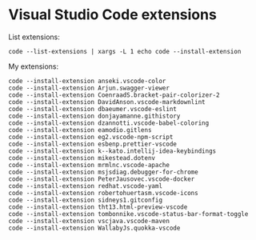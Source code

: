 # Visual Studio Code extensions

List extensions:

    code --list-extensions | xargs -L 1 echo code --install-extension

My extensions:


    code --install-extension anseki.vscode-color
    code --install-extension Arjun.swagger-viewer
    code --install-extension CoenraadS.bracket-pair-colorizer-2
    code --install-extension DavidAnson.vscode-markdownlint
    code --install-extension dbaeumer.vscode-eslint
    code --install-extension donjayamanne.githistory
    code --install-extension dzannotti.vscode-babel-coloring
    code --install-extension eamodio.gitlens
    code --install-extension eg2.vscode-npm-script
    code --install-extension esbenp.prettier-vscode
    code --install-extension k--kato.intellij-idea-keybindings
    code --install-extension mikestead.dotenv
    code --install-extension mrmlnc.vscode-apache
    code --install-extension msjsdiag.debugger-for-chrome
    code --install-extension PeterJausovec.vscode-docker
    code --install-extension redhat.vscode-yaml
    code --install-extension robertohuertasm.vscode-icons
    code --install-extension sidneys1.gitconfig
    code --install-extension tht13.html-preview-vscode
    code --install-extension tombonnike.vscode-status-bar-format-toggle
    code --install-extension vscjava.vscode-maven
    code --install-extension WallabyJs.quokka-vscode
